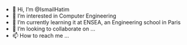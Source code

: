 - 👋 Hi, I’m @IsmailHatim
- 👀 I’m interested in Computer Engineering 
- 🌱 I’m currently learning it at ENSEA, an Engineering school in Paris
- 💞️ I’m looking to collaborate on ...
- 📫 How to reach me ...
